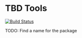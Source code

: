 # TBD Tools

[![Build Status](https://api.travis-ci.org/rallesiardo/tbd_tools.svg?branch=master)](https://travis-ci.org/rallesiardo/tbd_tools)

TODO: Find a name for the package

